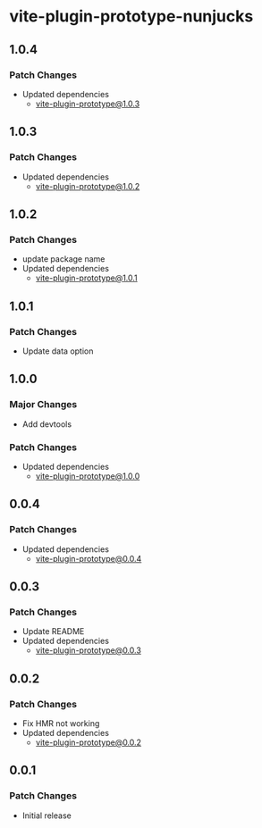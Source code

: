 # vite-plugin-prototype-nunjucks

## 1.0.4

### Patch Changes

- Updated dependencies
  - vite-plugin-prototype@1.0.3

## 1.0.3

### Patch Changes

- Updated dependencies
  - vite-plugin-prototype@1.0.2

## 1.0.2

### Patch Changes

- update package name
- Updated dependencies
  - vite-plugin-prototype@1.0.1

## 1.0.1

### Patch Changes

- Update data option

## 1.0.0

### Major Changes

- Add devtools

### Patch Changes

- Updated dependencies
  - vite-plugin-prototype@1.0.0

## 0.0.4

### Patch Changes

- Updated dependencies
  - vite-plugin-prototype@0.0.4

## 0.0.3

### Patch Changes

- Update README
- Updated dependencies
  - vite-plugin-prototype@0.0.3

## 0.0.2

### Patch Changes

- Fix HMR not working
- Updated dependencies
  - vite-plugin-prototype@0.0.2

## 0.0.1

### Patch Changes

- Initial release
